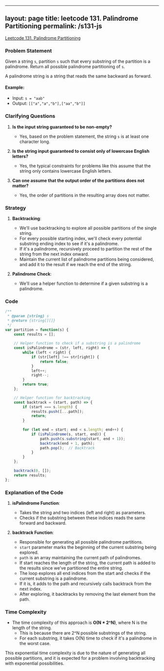
---
layout: page
title: leetcode 131. Palindrome Partitioning
permalink: /s131-js
---
[Leetcode 131. Palindrome Partitioning](https://algoadvance.github.io/algoadvance/l131)
### Problem Statement

Given a string `s`, partition `s` such that every substring of the partition is a palindrome. Return all possible palindrome partitioning of `s`.

A palindrome string is a string that reads the same backward as forward.

#### Example:

- Input: `s = "aab"`
- Output: `[["a","a","b"],["aa","b"]]`

### Clarifying Questions

1. **Is the input string guaranteed to be non-empty?**
   - Yes, based on the problem statement, the string `s` is at least one character long.
  
2. **Is the string input guaranteed to consist only of lowercase English letters?**
   - Yes, the typical constraints for problems like this assume that the string only contains lowercase English letters.
  
3. **Can one assume that the output order of the partitions does not matter?**
   - Yes, the order of partitions in the resulting array does not matter.

### Strategy

1. **Backtracking**:
   - We'll use backtracking to explore all possible partitions of the single string.
   - For every possible starting index, we'll check every potential substring ending index to see if it's a palindrome.
   - If it's a palindrome, recursively proceed to partition the rest of the string from the next index onward.
   - Maintain the current list of palindrome partitions being considered, and add it to the result if we reach the end of the string.

2. **Palindrome Check**:
   - We'll use a helper function to determine if a given substring is a palindrome.

### Code

```javascript
/**
 * @param {string} s
 * @return {string[][]}
 */
var partition = function(s) {
    const results = [];
    
    // Helper function to check if a substring is a palindrome
    const isPalindrome = (str, left, right) => {
        while (left < right) {
            if (str[left] !== str[right]) {
                return false;
            }
            left++;
            right--;
        }
        return true;
    };

    // Helper function for backtracking
    const backtrack = (start, path) => {
        if (start === s.length) {
            results.push([...path]);
            return;
        }
        
        for (let end = start; end < s.length; end++) {
            if (isPalindrome(s, start, end)) {
                path.push(s.substring(start, end + 1));
                backtrack(end + 1, path);
                path.pop();  // Backtrack
            }
        }
    };
    
    backtrack(0, []);
    return results;
};

```

### Explanation of the Code

1. **isPalindrome Function**:
   - Takes the string and two indices (left and right) as parameters.
   - Checks if the substring between these indices reads the same forward and backward.

2. **backtrack Function**:
   - Responsible for generating all possible palindrome partitions.
   - `start` parameter marks the beginning of the current substring being explored.
   - `path` is an array maintaining the current path of palindromes.
   - If start reaches the length of the string, the current path is added to the results since we've partitioned the entire string.
   - The loop explores all end indices from the start and checks if the current substring is a palindrome.
   - If it is, it adds to the path and recursively calls backtrack from the next index.
   - After exploring, it backtracks by removing the last element from the path.

### Time Complexity

- The time complexity of this approach is **O(N * 2^N)**, where N is the length of the string.
   - This is because there are 2^N possible substrings of the string.
   - For each substring, it takes O(N) time to check if it's a palindrome in the worst case.
  
This exponential time complexity is due to the nature of generating all possible partitions, and it is expected for a problem involving backtracking with exponential possibilities.